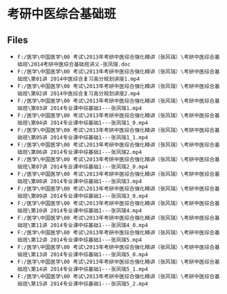# 考研中医综合基础班

## Files

- `F:/医学\中国医学\00 考试\2013年考研中医综合强化精讲（张风瑞）\考研中医综合基础班\2014考研中医综合基础班讲义-张凤瑞.doc`
- `F:/医学\中国医学\00 考试\2013年考研中医综合强化精讲（张风瑞）\考研中医综合基础班\第01讲 2014中医综合复习高分规划讲座1.mp4`
- `F:/医学\中国医学\00 考试\2013年考研中医综合强化精讲（张风瑞）\考研中医综合基础班\第02讲 2014中医综合复习高分规划讲座2.mp4`
- `F:/医学\中国医学\00 考试\2013年考研中医综合强化精讲（张风瑞）\考研中医综合基础班\第03讲 2014专业课中综基础1---张凤瑞1.mp4`
- `F:/医学\中国医学\00 考试\2013年考研中医综合强化精讲（张风瑞）\考研中医综合基础班\第04讲 2014专业课中综基础1---张凤瑞1_0.mp4`
- `F:/医学\中国医学\00 考试\2013年考研中医综合强化精讲（张风瑞）\考研中医综合基础班\第05讲 2014专业课中综基础1---张凤瑞1_1.mp4`
- `F:/医学\中国医学\00 考试\2013年考研中医综合强化精讲（张风瑞）\考研中医综合基础班\第06讲 2014专业课中综基础1---张凤瑞2.mp4`
- `F:/医学\中国医学\00 考试\2013年考研中医综合强化精讲（张风瑞）\考研中医综合基础班\第07讲 2014专业课中综基础1---张凤瑞2_0.mp4`
- `F:/医学\中国医学\00 考试\2013年考研中医综合强化精讲（张风瑞）\考研中医综合基础班\第08讲 2014专业课中综基础1---张凤瑞3.mp4`
- `F:/医学\中国医学\00 考试\2013年考研中医综合强化精讲（张风瑞）\考研中医综合基础班\第09讲 2014专业课中综基础1---张凤瑞3_0.mp4`
- `F:/医学\中国医学\00 考试\2013年考研中医综合强化精讲（张风瑞）\考研中医综合基础班\第10讲 2014专业课中综基础1---张凤瑞4.mp4`
- `F:/医学\中国医学\00 考试\2013年考研中医综合强化精讲（张风瑞）\考研中医综合基础班\第11讲 2014专业课中综基础1---张凤瑞4_0.mp4`
- `F:/医学\中国医学\00 考试\2013年考研中医综合强化精讲（张风瑞）\考研中医综合基础班\第12讲 2014专业课中综基础1---张凤瑞5.mp4`
- `F:/医学\中国医学\00 考试\2013年考研中医综合强化精讲（张风瑞）\考研中医综合基础班\第13讲 2014专业课中综基础1---张凤瑞5_0.mp4`
- `F:/医学\中国医学\00 考试\2013年考研中医综合强化精讲（张风瑞）\考研中医综合基础班\第14讲 2014专业课中综基础1---张凤瑞5_1.mp4`
- `F:/医学\中国医学\00 考试\2013年考研中医综合强化精讲（张风瑞）\考研中医综合基础班\第15讲 2014专业课中综基础1---张凤瑞5_2.mp4`
